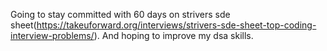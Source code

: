 Going to stay committed with 60 days on strivers sde sheet(https://takeuforward.org/interviews/strivers-sde-sheet-top-coding-interview-problems/).
And hoping to improve my dsa skills.
